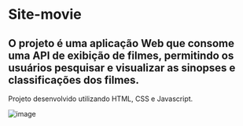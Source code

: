 # Site-movie
## O projeto é uma aplicação Web que consome uma API de exibição de filmes, permitindo os usuários pesquisar e visualizar as sinopses e classificações dos filmes. 
Projeto desenvolvido utilizando HTML, CSS e Javascript.

![image](https://github.com/RafaelaRomin/Site-movie/assets/124751861/206664d8-b5de-403c-a1a2-aa65c391b7fa)
